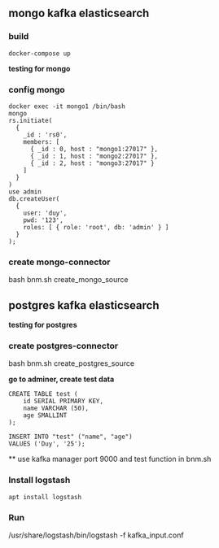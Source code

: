 ## mongo kafka elasticsearch
### build
```
docker-compose up
```

**testing for mongo**
### config mongo
```
docker exec -it mongo1 /bin/bash
mongo
rs.initiate(
  {
    _id : 'rs0',
    members: [
      { _id : 0, host : "mongo1:27017" },
      { _id : 1, host : "mongo2:27017" },
      { _id : 2, host : "mongo3:27017" }
    ]
  }
)
use admin
db.createUser(
  {
    user: 'duy',
    pwd: '123',
    roles: [ { role: 'root', db: 'admin' } ]
  }
);
```
### create mongo-connector
bash bnm.sh create_mongo_source

## postgres kafka elasticsearch
**testing for postgres** 
### create postgres-connector
bash bnm.sh create_postgres_source

**go to  adminer, create test data**
```
CREATE TABLE test (
    id SERIAL PRIMARY KEY,
    name VARCHAR (50),
    age SMALLINT
);

INSERT INTO "test" ("name", "age")
VALUES ('Duy', '25');
```

** use kafka manager port 9000 and test function in bnm.sh


### Install logstash
```
apt install logstash
```
### Run
/usr/share/logstash/bin/logstash -f kafka_input.conf
